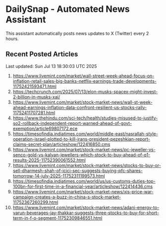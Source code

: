 # DailySnap - Automated News Assistant

This assistant automatically posts news updates to X (Twitter) every 2 hours.

## Recent Posted Articles

Last updated: Sun Jul 13 18:30:03 UTC 2025

1. https://www.livemint.com/market/wall-street-week-ahead-focus-on-inflation-retail-sales-big-banks-netflix-earnings-trade-developments-11752421593471.html
2. https://techcrunch.com/2025/07/13/elon-musks-spacex-might-invest-2-billion-in-musks-xai/
3. https://www.livemint.com/market/stock-market-news/wall-st-week-ahead-earnings-inflation-data-confront-resilient-us-stocks-rally-11752411707281.html
4. https://www.thehindu.com/sci-tech/health/studies-misused-to-justify-so2-rollback-independent-report-warned-ahead-of-govt-exemption/article69807172.ece
5. https://timesofindia.indiatimes.com/world/middle-east/nasrallah-style-operation-israel-plotted-to-kill-irans-president-pezeshkian-report-claims-secret-plan/articleshow/122416850.cms
6. https://www.livemint.com/market/stock-market-news/pc-jeweller-vs-senco-gold-vs-kalyan-jewellers-which-stock-to-buy-ahead-of-q1-results-2025-11752390061552.html
7. https://www.livemint.com/market/stock-market-news/stocks-to-buy-or-sell-dharmesh-shah-of-icici-sec-suggests-buying-pfc-shares-tomorrow-14-july-2025-11752311199573.html
8. https://timesofindia.indiatimes.com/world/us/us-customs-duties-top-100bn-for-first-time-in-a-financial-year/articleshow/122414436.cms
9. https://www.livemint.com/market/stock-market-news/xis-price-war-campaign-creates-a-buzz-in-china-s-stock-market-11752367260299.html
10. https://www.livemint.com/market/stock-market-news/adani-energy-to-varun-beverages-jay-thakkar-suggests-three-stocks-to-buy-for-short-term-in-f-o-segment-11752309846551.html
